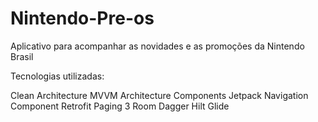 # Nintendo-Pre-os
Aplicativo para acompanhar as novidades e as promoções da Nintendo Brasil

Tecnologias utilizadas:

Clean Architecture
MVVM
Architecture Components
Jetpack Navigation Component
Retrofit
Paging 3
Room
Dagger Hilt
Glide
